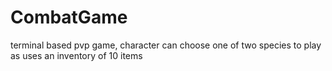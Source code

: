 # CombatGame

terminal based pvp game, character can choose one of two species to play as
uses an inventory of 10 items
